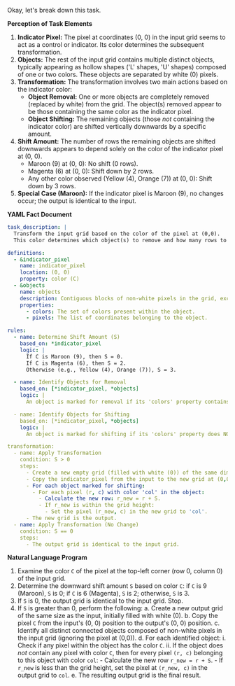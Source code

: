Okay, let's break down this task.

**Perception of Task Elements**

1.  **Indicator Pixel:** The pixel at coordinates (0, 0) in the input grid seems to act as a control or indicator. Its color determines the subsequent transformation.
2.  **Objects:** The rest of the input grid contains multiple distinct objects, typically appearing as hollow shapes ('L' shapes, 'U' shapes) composed of one or two colors. These objects are separated by white (0) pixels.
3.  **Transformation:** The transformation involves two main actions based on the indicator color:
    *   **Object Removal:** One or more objects are completely removed (replaced by white) from the grid. The object(s) removed appear to be those containing the same color as the indicator pixel.
    *   **Object Shifting:** The remaining objects (those *not* containing the indicator color) are shifted vertically downwards by a specific amount.
4.  **Shift Amount:** The number of rows the remaining objects are shifted downwards appears to depend solely on the color of the indicator pixel at (0, 0).
    *   Maroon (9) at (0, 0): No shift (0 rows).
    *   Magenta (6) at (0, 0): Shift down by 2 rows.
    *   Any other color observed (Yellow (4), Orange (7)) at (0, 0): Shift down by 3 rows.
5.  **Special Case (Maroon):** If the indicator pixel is Maroon (9), no changes occur; the output is identical to the input.

**YAML Fact Document**


```yaml
task_description: |
  Transform the input grid based on the color of the pixel at (0,0).
  This color determines which object(s) to remove and how many rows to shift the remaining objects downwards.

definitions:
  - &indicator_pixel
    name: indicator_pixel
    location: (0, 0)
    property: color (C)
  - &objects
    name: objects
    description: Contiguous blocks of non-white pixels in the grid, excluding the indicator_pixel.
    properties:
      - colors: The set of colors present within the object.
      - pixels: The list of coordinates belonging to the object.

rules:
  - name: Determine Shift Amount (S)
    based_on: *indicator_pixel
    logic: |
      If C is Maroon (9), then S = 0.
      If C is Magenta (6), then S = 2.
      Otherwise (e.g., Yellow (4), Orange (7)), S = 3.

  - name: Identify Objects for Removal
    based_on: [*indicator_pixel, *objects]
    logic: |
      An object is marked for removal if its 'colors' property contains the color C of the indicator_pixel.

  - name: Identify Objects for Shifting
    based_on: [*indicator_pixel, *objects]
    logic: |
      An object is marked for shifting if its 'colors' property does NOT contain the color C of the indicator_pixel.

transformation:
  - name: Apply Transformation
    condition: S > 0
    steps:
      - Create a new empty grid (filled with white (0)) of the same dimensions as the input.
      - Copy the indicator_pixel from the input to the new grid at (0,0).
      - For each object marked for shifting:
        - For each pixel (r, c) with color 'col' in the object:
          - Calculate the new row: r_new = r + S.
          - If r_new is within the grid height:
            - Set the pixel (r_new, c) in the new grid to 'col'.
      - The new grid is the output.
  - name: Apply Transformation (No Change)
    condition: S == 0
    steps:
      - The output grid is identical to the input grid.

```


**Natural Language Program**

1.  Examine the color `C` of the pixel at the top-left corner (row 0, column 0) of the input grid.
2.  Determine the downward shift amount `S` based on color `C`: if `C` is 9 (Maroon), `S` is 0; if `C` is 6 (Magenta), `S` is 2; otherwise, `S` is 3.
3.  If `S` is 0, the output grid is identical to the input grid. Stop.
4.  If `S` is greater than 0, perform the following:
    a.  Create a new output grid of the same size as the input, initially filled with white (0).
    b.  Copy the pixel `C` from the input's (0, 0) position to the output's (0, 0) position.
    c.  Identify all distinct connected objects composed of non-white pixels in the input grid (ignoring the pixel at (0,0)).
    d.  For each identified object:
        i.  Check if any pixel within the object has the color `C`.
        ii. If the object does *not* contain any pixel with color `C`, then for every pixel `(r, c)` belonging to this object with color `col`:
            - Calculate the new row `r_new = r + S`.
            - If `r_new` is less than the grid height, set the pixel at `(r_new, c)` in the output grid to `col`.
    e.  The resulting output grid is the final result.